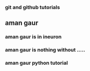 ### git and github tutorials

## aman gaur

### aman gaur is in ineuron

### aman gaur is nothing without .....

### aman gaur python tutorial
